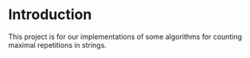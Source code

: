 # Introduction #

This project is for our implementations of some algorithms for counting maximal repetitions in strings.